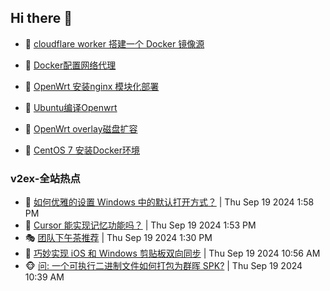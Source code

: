## Hi there 👋

<!--
**dkyg666/dkyg666** is a ✨ _special_ ✨ repository because its `README.md` (this file) appears on your GitHub profile.

Here are some ideas to get you started:

- 🔭 I’m currently working on ...
- 🌱 I’m currently learning ...
- 👯 I’m looking to collaborate on ...
- 🤔 I’m looking for help with ...
- 💬 Ask me about ...
- 📫 How to reach me: ...
- 😄 Pronouns: ...
- ⚡ Fun fact: ...
-->

<!-- BLOG-POST-LIST:START -->
- 🦩 [cloudflare worker 搭建一个 Docker 镜像源](http://blog.1996099.xyz/archives/cloudflare-worker-da-jian-yi-ge-docker-jing-xiang-zhan) 

- 🚦 [Docker配置网络代理](http://blog.1996099.xyz/archives/dockerpei-zhi-wang-luo-dai-li) 

- 🫶 [OpenWrt 安装nginx 模块化部署](http://blog.1996099.xyz/archives/openwrt-an-zhuang-nginx-mo-kuai-hua-bu-shu) 

- 🦄 [Ubuntu编译Openwrt](http://blog.1996099.xyz/archives/ubuntuzi-bian-yi-openwrt) 

- 🐻 [OpenWrt overlay磁盘扩容](http://blog.1996099.xyz/archives/openwrt-overlay) 

- 🤖 [CentOS 7 安装Docker环境](http://blog.1996099.xyz/archives/centos-docker) 
<!-- BLOG-POST-LIST:END -->

### v2ex-全站热点
<!-- v2ex:START -->
- 🥸 [如何优雅的设置 Windows 中的默认打开方式？](https://www.v2ex.com/t/1074192#reply0) | Thu Sep 19 2024 1:58 PM
- 🤗 [Cursor 能实现记忆功能吗？](https://www.v2ex.com/t/1074190#reply1) | Thu Sep 19 2024 1:53 PM
- 🎭 [团队下午茶推荐](https://www.v2ex.com/t/1074186#reply0) | Thu Sep 19 2024 1:30 PM
- 🥷 [巧妙实现 iOS 和 Windows 剪贴板双向同步](https://www.v2ex.com/t/1074155#reply1) | Thu Sep 19 2024 10:56 AM
- 🐵 [问: 一个可执行二进制文件如何打包为群晖 SPK?](https://www.v2ex.com/t/1074150#reply2) | Thu Sep 19 2024 10:39 AM<!-- v2ex:END -->


